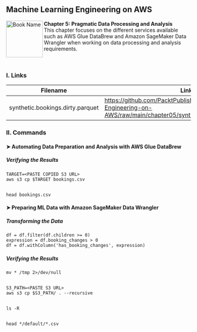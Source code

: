 ## Machine Learning Engineering on AWS

<a href="https://www.packtpub.com/product/machine-learning-engineering-on-aws/9781803247595"><img src="https://static.packt-cdn.com/products/9781803247595/cover/smaller" alt="Book Name" height="100px" align="left"></a>

**Chapter 5: Pragmatic Data Processing and Analysis** <br />
This chapter focuses on the different services available such as AWS Glue DataBrew and Amazon SageMaker Data Wrangler when working on data processing and analysis requirements.

<br />

### I. Links

| Filename                         | Link                                                                                                                       |
|----------------------------------|----------------------------------------------------------------------------------------------------------------------------|
| synthetic.bookings.dirty.parquet | https://github.com/PacktPublishing/Machine-Learning-Engineering-on-AWS/raw/main/chapter05/synthetic.bookings.dirty.parquet |

### II. Commands

#### ➤ Automating Data Preparation and Analysis with AWS Glue DataBrew

##### Verifying the Results

```
TARGET=<PASTE COPIED S3 URL>
aws s3 cp $TARGET bookings.csv


head bookings.csv
```

#### ➤ Preparing ML Data with Amazon SageMaker Data Wrangler

##### Transforming the Data

```
df = df.filter(df.children >= 0)
expression = df.booking_changes > 0
df = df.withColumn('has_booking_changes', expression)
```

##### Verifying the Results

```
mv * /tmp 2>/dev/null


S3_PATH=<PASTE S3 URL>
aws s3 cp $S3_PATH/ . --recursive


ls -R


head */default/*.csv
```
